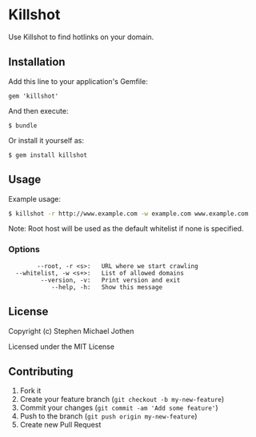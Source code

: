 # Killshot

Use Killshot to find hotlinks on your domain.

## Installation

Add this line to your application's Gemfile:

    gem 'killshot'

And then execute:

    $ bundle

Or install it yourself as:

    $ gem install killshot

## Usage

Example usage:

```sh
$ killshot -r http://www.example.com -w example.com www.example.com
```

Note: Root host will be used as the default whitelist if none is specified.

### Options

```
        --root, -r <s>:   URL where we start crawling
  --whitelist, -w <s+>:   List of allowed domains
         --version, -v:   Print version and exit
            --help, -h:   Show this message
```

## License

Copyright (c) Stephen Michael Jothen

Licensed under the MIT License

## Contributing

1. Fork it
2. Create your feature branch (`git checkout -b my-new-feature`)
3. Commit your changes (`git commit -am 'Add some feature'`)
4. Push to the branch (`git push origin my-new-feature`)
5. Create new Pull Request
